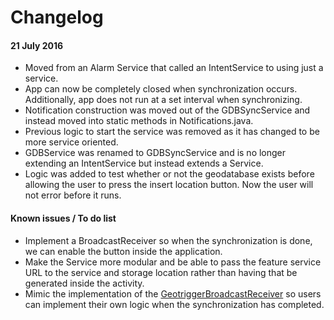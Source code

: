 # Changelog
#### 21 July 2016
* Moved from an Alarm Service that called an IntentService to using just a service.
* App can now be completely closed when synchronization occurs.  Additionally, app does not run at a set interval when synchronizing.
* Notification construction was moved out of the GDBSyncService and instead moved into static methods in Notifications.java.
* Previous logic to start the service was removed as it has changed to be more service oriented.
* GDBService was renamed to GDBSyncService and is no longer extending an IntentService but instead extends a Service.
* Logic was added to test whether or not the geodatabase exists before allowing the user to press the insert location button.  Now the user will not error before it runs.

#### Known issues / To do list
* Implement a BroadcastReceiver so when the synchronization is done, we can enable the button inside the application.
* Make the Service more modular and be able to pass the feature service URL to the service and storage location rather than having that be generated inside the activity.
* Mimic the implementation of the [GeotriggerBroadcastReceiver](https://developers.arcgis.com/geotrigger-service/guide/android-handling-events/) so users can implement their own logic when the synchronization has completed. 
